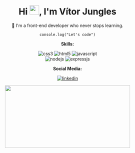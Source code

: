 <div align="center">
  <h1>Hi <img src="https://raw.githubusercontent.com/kaueMarques/kaueMarques/master/hi.gif" width="30px" />, I'm Vítor Jungles</h1>

  :rocket: I'm a front-end developer who never stops learning.

  ``console.log("Let's code")``

  **Skills:**

  <p>
    <img src="https://img.shields.io/badge/CSS3-1572B6?style=for-the-badge&logo=css3&logoColor=white" alt="css3" />
    <img src="https://img.shields.io/badge/HTML5-E34F26?style=for-the-badge&logo=html5&logoColor=white" alt="html5" />
    <img src="https://img.shields.io/badge/JavaScript-323330?style=for-the-badge&logo=javascript&logoColor=F7DF1E" alt="javascript" />
    <br>
    <img src="https://img.shields.io/badge/Node.js-43853D?style=for-the-badge&logo=node-dot-js&logoColor=white" alt="nodejs" />
    <img src="https://img.shields.io/badge/Express.js-000000?style=for-the-badge&logo=express&logoColor=white" alt="expressjs" />
  </p>

  **Social Media:**

  <p>
    <a href="https://www.linkedin.com/in/v%C3%ADtor-jungles/">
      <img src="https://img.shields.io/badge/LinkedIn-0077B5?style=for-the-badge&logo=linkedin&logoColor=white" alt="linkedin" />
    </a>
  </p>

  <p>
    <img src="https://github-readme-stats.vercel.app/api?username=vitorjungles&show_icons=true&theme=react&custom_title=Vítor+Jungles's+GitHub+Stats" width="400" height="200" />
  </p>
</div>
